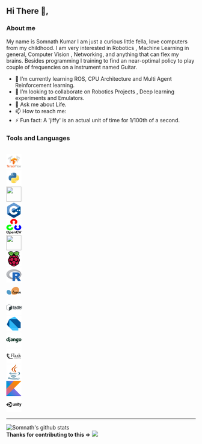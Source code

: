 ## Hi There 👋,

### About me
My name is Somnath Kumar I am just a curious little fella, love computers from my childhood. I am very interested in Robotics , Machine Learning in general, Computer Vision , Networking, and anything that can flex my brains. Besides programming I training to find an near-optimal policy to play couple of frequencies on a instrument named Guitar. 
- 🌱 I’m currently learning ROS, CPU Architecture and Multi Agent Reinforcement learning.
- 👯 I’m looking to collaborate on Robotics Projects , Deep learning experiments and Emulators. 
- 💬 Ask me about Life.
- 📫 How to reach me: 
- ⚡ Fun fact: A 'jiffy' is an actual unit of time for 1/100th of a second.
### Tools and Languages
<code>
<img src="https://github.com/github/explore/raw/master/topics/tensorflow/tensorflow.png" width="40" height="40" /> 
<img src="https://github.com/github/explore/raw/master/topics/python/python.png" width="40" height="40" /> 
<img src="https://answers.ros.org/upfiles/14554624266871161.png" width="40" height="40" />
<img src="https://github.com/github/explore/raw/master/topics/cpp/cpp.png" width="40" height="40" /> 
<img src="https://github.com/github/explore/raw/master/topics/opencv/opencv.png" width="40" height="40" />
<img src="https://gym.openai.com/assets/dist/home/header/home-icon-54c30e2345.svg" width="40" height="40" />
<img src="https://github.com/github/explore/raw/master/topics/raspberry-pi/raspberry-pi.png" width="40" height="40" /> 
<img src="https://github.com/github/explore/raw/master/topics/r/r.png" width="40" height="40" /> 
<img src="https://github.com/github/explore/raw/master/topics/scikit-learn/scikit-learn.png" width="40" height="40" /> 
<img src="https://github.com/github/explore/raw/master/topics/bash/bash.png" width="40" height="40" /> 
<img src="https://github.com/github/explore/raw/master/topics/dart/dart.png" width="40" height="40" /> 
<img src="https://github.com/github/explore/raw/master/topics/django/django.png" width="40" height="40" /> 
<img src="https://github.com/github/explore/raw/master/topics/flask/flask.png" width="40" height="40" /> 
<img src="https://github.com/github/explore/raw/master/topics/java/java.png" width="40" height="40" /> 
<img src="https://github.com/github/explore/raw/master/topics/kotlin/kotlin.png" width="40" height="40" />  
<img src="https://github.com/github/explore/raw/master/topics/unity/unity.png" width="40" height="40" /> 
</code><hr/>


![Somnath's github stats](https://github-readme-stats.vercel.app/api?username=hex-plex&show_icons=true&theme=tokyonight&count_private=true&show_icons=true)
<br/>**Thanks for contributing to this =>**
![](https://komarev.com/ghpvc/?username=hex-plex&color=red)
